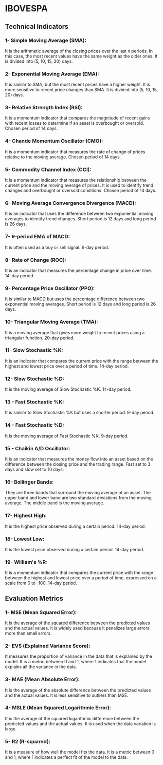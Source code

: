# IBOVESPA

## Technical Indicators

### 1- Simple Moving Average (SMA):
It is the arithmetic average of the closing prices over the last n periods. In this case, the most recent values have the same weight as the older ones. It is divided into (5, 10, 15, 20) days.

### 2- Exponential Moving Average (EMA):
It is similar to SMA, but the most recent prices have a higher weight. It is more sensitive to recent price changes than SMA. It is divided into (5, 10, 15, 20) days.

### 3- Relative Strength Index (RSI):
It is a momentum indicator that compares the magnitude of recent gains with recent losses to determine if an asset is overbought or oversold. Chosen period of 14 days.

### 4- Chande Momentum Oscillator (CMO):
It is a momentum indicator that measures the rate of change of prices relative to the moving average. Chosen period of 14 days.

### 5- Commodity Channel Index (CCI):
It is a momentum indicator that measures the relationship between the current price and the moving average of prices. It is used to identify trend changes and overbought or oversold conditions. Chosen period of 14 days.

### 6- Moving Average Convergence Divergence (MACD):
It is an indicator that uses the difference between two exponential moving averages to identify trend changes. Short period is 12 days and long period is 26 days.

### 7- 9-period EMA of MACD:
It is often used as a buy or sell signal. 9-day period.

### 8- Rate of Change (ROC):
It is an indicator that measures the percentage change in price over time. 14-day period.

### 9- Percentage Price Oscillator (PPO):
It is similar to MACD but uses the percentage difference between two exponential moving averages. Short period is 12 days and long period is 26 days.

### 10- Triangular Moving Average (TMA):
It is a moving average that gives more weight to recent prices using a triangular function. 20-day period.

### 11- Slow Stochastic %K:
It is an indicator that compares the current price with the range between the highest and lowest price over a period of time. 14-day period.

### 12- Slow Stochastic %D:
It is the moving average of Slow Stochastic %K. 14-day period.

### 13 - Fast Stochastic %K:
It is similar to Slow Stochastic %K but uses a shorter period. 9-day period.

### 14 - Fast Stochastic %D:
It is the moving average of Fast Stochastic %K. 9-day period.

### 15 - Chaikin A/D Oscillator:
It is an indicator that measures the money flow into an asset based on the difference between the closing price and the trading range. Fast set to 3 days and slow set to 10 days.

### 16- Bollinger Bands:
They are three bands that surround the moving average of an asset. The upper band and lower band are two standard deviations from the moving average. The middle band is the moving average.

### 17- Highest High:
It is the highest price observed during a certain period. 14-day period.

### 18- Lowest Low:
It is the lowest price observed during a certain period. 14-day period.

### 19- William's %R:
It is a momentum indicator that compares the current price with the range between the highest and lowest price over a period of time, expressed on a scale from 0 to -100. 14-day period.

## Evaluation Metrics

### 1- MSE (Mean Squared Error):
It is the average of the squared difference between the predicted values and the actual values. It is widely used because it penalizes large errors more than small errors.

### 2- EVS (Explained Variance Score):
It measures the proportion of variance in the data that is explained by the model. It is a metric between 0 and 1, where 1 indicates that the model explains all the variance in the data.

### 3- MAE (Mean Absolute Error):
It is the average of the absolute difference between the predicted values and the actual values. It is less sensitive to outliers than MSE.

### 4- MSLE (Mean Squared Logarithmic Error):
It is the average of the squared logarithmic difference between the predicted values and the actual values. It is used when the data variation is large.

### 5- R2 (R-squared):
It is a measure of how well the model fits the data. It is a metric between 0 and 1, where 1 indicates a perfect fit of the model to the data.
